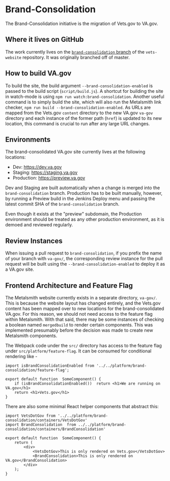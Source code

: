 # Brand-Consolidation
The Brand-Consolidation initiative is the migration of Vets.gov to VA.gov.

## Where it lives on GitHub
The work currently lives on the [`brand-consolidation` branch](https://github.com/department-of-veterans-affairs/vets-website/tree/brand-consolidation) of the `vets-website` repository. It was originally branched off of master.

## How to build VA.gov
To build the site, the build argument `--brand-consolidation-enabled` is passed to the build script (`script/build.js`). A shortcut for building the site in watch-mode is using `npm run watch:brand-consolidation`. Another useful command is to simply build the site, which will also run the Metalsmith link checker, `npm run build --brand-consolidation-enabled`. As URLs are mapped from the Vets.gov `content` directory to the new VA.gov `va-gov` directory and each instance of the former path (`href`) is updated to its new location, this command is crucial to run after any large URL changes.

## Environments
The brand-consolidated VA.gov site currently lives at the following locations:

- Dev: https://dev.va.gov
- Staging: https://staging.va.gov
- Production: https://preview.va.gov

Dev and Staging are built automatically when a change is merged into the `brand-consolidation` branch. Production has to be built manually, however, by running a Preview build in the Jenkins Deploy menu and passing the latest commit SHA of the `brand-consolidation` branch.

Even though it exists at the "preview" subdomain, the Production environment should be treated as any other production environment, as it is demoed and reviewed regularly.

## Review Instances
When issuing a pull request to `brand-consolidation`, if you prefix the name of your branch with `va-gov/`, the corresponding review instance for the pull request will be built using the `--brand-consolidation-enabled` to deploy it as a VA.gov site.

## Frontend Architecture and Feature Flag
The Metalsmith website currently exists in a separate directory, `va-gov/`. This is because the website layout has changed entirely, and the Vets.gov content has been mapped over to new locations for the brand-consolidated VA.gov. For this reason, we should not need access to the feature flag within Metalsmith. With that said, there may be some instances of checking a boolean named `mergedbuild` to render certain components. This was implemented presumably before the decision was made to create new Metalsmith components.

The Webpack code under the `src/` directory has access to the feature flag under `src/platform/feature-flag`. It can be consumed for conditional rendering like -

```
import isBrandConsolidationEnabled from '../../platform/brand-consolidation/feature-flag';

export default function  SomeComponent() {
    if (isBrandConsolidationEnabled())  return <h1>We are running on VA.gov</h1>
    return <h1>Vets.gov</h1>
}
```

There are also some minimal React helper components that abstract this:

```
import VetsDotGov from '../../platform/brand-consolidation/containers/VetsDotGov'
import BrandConsolidation  from ../../platform/brand-consolidation/containers/BrandConsolidation'

export default function  SomeComponent() {
    return (
        <div>
            <VetsDotGov>This is only rendered on Vets.gov</VetsDotGov>
            <BrandConsolidation>This is only rendered on VA.gov</BrandConsolidation>
        </div>
    );
}
```
